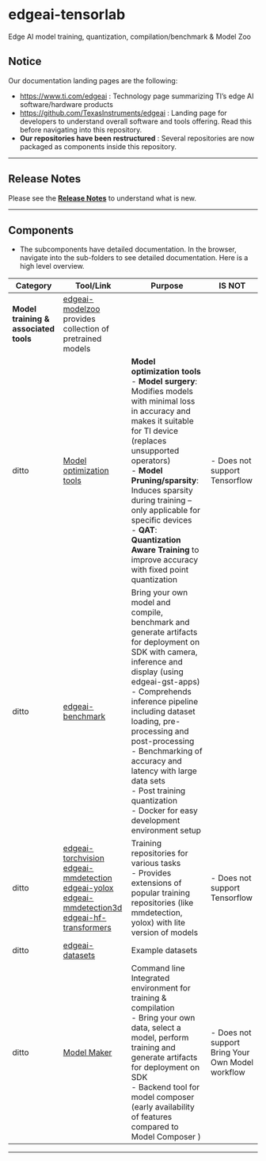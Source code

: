 # edgeai-tensorlab 
Edge AI model training, quantization, compilation/benchmark & Model Zoo

## Notice
Our documentation landing pages are the following:
- https://www.ti.com/edgeai : Technology page summarizing TI’s edge AI software/hardware products 
- https://github.com/TexasInstruments/edgeai : Landing page for developers to understand overall software and tools offering. Read this before navigating into this repository.
- **Our repositories have been restructured** : Several repositories are now packaged as components inside this repository.

<hr>

## Release Notes
Please see the **[Release Notes](docs/release_notes.md)** to understand what is new.

<hr>

## Components
* The subcomponents have detailed documentation. In the browser, navigate into the sub-folders to see detailed documentation. Here is a high level overview.

| Category                                                | Tool/Link                                                                                                                                                                                                              | Purpose           | IS NOT    |
|---------------------------------------------------------|------------------------------------------------------------------------------------------------------------------------------------------------------------------------------------------------------------------------|-------------------|-----------|
| **Model training & associated tools**                   | [edgeai-modelzoo](edgeai-modelzoo)  provides collection of pretrained models                                                                                                                                           |                  |
|ditto                                                         | [Model optimization tools](edgeai-modeloptimization)                                                                                                                                                                   | **Model optimization tools**<br>- **Model surgery**: Modifies models with minimal loss in accuracy and makes it suitable for TI device (replaces unsupported operators)<br>- **Model Pruning/sparsity**: Induces sparsity during training – only applicable for specific devices<br>- **QAT**: **Quantization Aware Training** to improve accuracy with fixed point quantization<br>                    |- Does not support Tensorflow   |
|ditto                                                         | [edgeai-benchmark](edgeai-benchmark)                                                                                                                                                                                   | Bring your own model and compile, benchmark and generate artifacts for deployment on SDK with camera, inference and display (using edgeai-gst-apps)<br>- Comprehends inference pipeline including dataset loading, pre-processing and post-processing<br>- Benchmarking of accuracy and latency with large data sets<br>- Post training quantization<br>- Docker for easy development environment setup |  |
|ditto                                                         | [edgeai-torchvision](edgeai-torchvision)<br>[edgeai-mmdetection](edgeai-mmdetection)<br>[edgeai-yolox](edgeai-yolox)<br>[edgeai-mmdetection3d](edgeai-mmdetection3d)<br>[edgeai-hf-transformers](edgeai-hf-transformers) | Training repositories for various tasks<br>- Provides extensions of popular training repositories (like mmdetection, yolox) with lite version of models      |- Does not support Tensorflow |
|ditto                                                         | [edgeai-datasets](edgeai-datasets)                                                                                                                                                                                     | Example datasets                |  |
|ditto                                                         | [Model Maker](edgeai-modelmaker)                                                                                                                                                                                       | Command line Integrated environment for training & compilation<br>- Bring your own data, select a model, perform training and generate artifacts for deployment on SDK<br>- Backend tool for model composer (early availability of features compared to Model Composer )    |- Does not support Bring Your Own Model workflow |


<hr>
